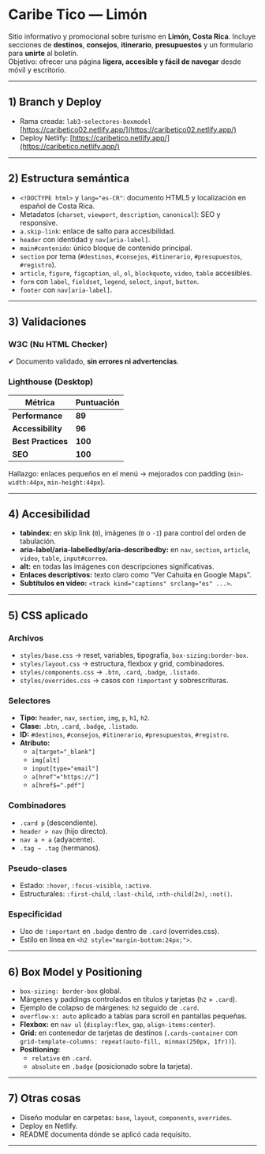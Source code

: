 # Caribe Tico — Limón

Sitio informativo y promocional sobre turismo en **Limón, Costa Rica**. Incluye secciones de **destinos**, **consejos**, **itinerario**, **presupuestos** y un formulario para **unirte** al boletín.  
Objetivo: ofrecer una página **ligera, accesible y fácil de navegar** desde móvil y escritorio.

---

## 1) Branch y Deploy

- Rama creada: `lab3-selectores-boxmodel` [https://caribetico02.netlify.app/](https://caribetico02.netlify.app/)
- Deploy Netlify: [https://caribetico.netlify.app/](https://caribetico.netlify.app/)

---

## 2) Estructura semántica

- `<!DOCTYPE html>` y `lang="es-CR"`: documento HTML5 y localización en español de Costa Rica.  
- Metadatos (`charset`, `viewport`, `description`, `canonical`): SEO y responsive.  
- `a.skip-link`: enlace de salto para accesibilidad.  
- `header` con identidad y `nav[aria-label]`.  
- `main#contenido`: único bloque de contenido principal.  
- `section` por tema (`#destinos`, `#consejos`, `#itinerario`, `#presupuestos`, `#registro`).  
- `article`, `figure`, `figcaption`, `ul`, `ol`, `blockquote`, `video`, `table` accesibles.  
- `form` con `label`, `fieldset`, `legend`, `select`, `input`, `button`.  
- `footer` con `nav[aria-label]`.  

---

## 3) Validaciones

### W3C (Nu HTML Checker)
✔ Documento validado, **sin errores ni advertencias**.

### Lighthouse (Desktop)
| Métrica           | Puntuación |
|-------------------|------------|
| **Performance**   | **89**     |
| **Accessibility** | **96**     |
| **Best Practices**| **100**    |
| **SEO**           | **100**    |

Hallazgo: enlaces pequeños en el menú → mejorados con padding (`min-width:44px`, `min-height:44px`).

---

## 4) Accesibilidad

- **tabindex:** en skip link (`0`), imágenes (`0` o `-1`) para control del orden de tabulación.  
- **aria-label/aria-labelledby/aria-describedby:** en `nav`, `section`, `article`, `video`, `table`, `input#correo`.  
- **alt:** en todas las imágenes con descripciones significativas.  
- **Enlaces descriptivos:** texto claro como “Ver Cahuita en Google Maps”.  
- **Subtítulos en video:** `<track kind="captions" srclang="es" ...>`.

---

## 5) CSS aplicado

### Archivos
- `styles/base.css` → reset, variables, tipografía, `box-sizing:border-box`.  
- `styles/layout.css` → estructura, flexbox y grid, combinadores.  
- `styles/components.css` → `.btn`, `.card`, `.badge`, `.listado`.  
- `styles/overrides.css` → casos con `!important` y sobrescrituras.  

### Selectores
- **Tipo:** `header`, `nav`, `section`, `img`, `p`, `h1`, `h2`.  
- **Clase:** `.btn`, `.card`, `.badge`, `.listado`.  
- **ID:** `#destinos`, `#consejos`, `#itinerario`, `#presupuestos`, `#registro`.  
- **Atributo:**  
  - `a[target="_blank"]`  
  - `img[alt]`  
  - `input[type="email"]`  
  - `a[href^="https://"]`  
  - `a[href$=".pdf"]`

### Combinadores
- `.card p` (descendiente).  
- `header > nav` (hijo directo).  
- `nav a + a` (adyacente).  
- `.tag ~ .tag` (hermanos).  

### Pseudo-clases
- Estado: `:hover`, `:focus-visible`, `:active`.  
- Estructurales: `:first-child`, `:last-child`, `:nth-child(2n)`, `:not()`.  

### Especificidad
- Uso de `!important` en `.badge` dentro de `.card` (overrides.css).  
- Estilo en línea en `<h2 style="margin-bottom:24px;">`.

---

## 6) Box Model y Positioning

- `box-sizing: border-box` global.  
- Márgenes y paddings controlados en títulos y tarjetas (`h2` + `.card`).  
- Ejemplo de colapso de márgenes: `h2` seguido de `.card`.  
- `overflow-x: auto` aplicado a tablas para scroll en pantallas pequeñas.  
- **Flexbox:** en `nav ul` (`display:flex`, `gap`, `align-items:center`).  
- **Grid:** en contenedor de tarjetas de destinos (`.cards-container` con `grid-template-columns: repeat(auto-fill, minmax(250px, 1fr))`).  
- **Positioning:**  
  - `relative` en `.card`.  
  - `absolute` en `.badge` (posicionado sobre la tarjeta).

---

## 7) Otras cosas

- Diseño modular en carpetas: `base`, `layout`, `components`, `overrides`.  
- Deploy en Netlify.  
- README documenta dónde se aplicó cada requisito.

---
